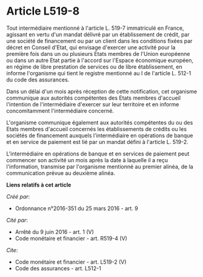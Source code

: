 # Article L519-8

Tout intermédiaire mentionné à l'article L. 519-7 immatriculé en France, agissant en vertu d'un mandat délivré par un
établissement de crédit, par une société de financement ou par un client dans les conditions fixées par décret en Conseil
d'Etat, qui envisage d'exercer une activité pour la première fois dans un ou plusieurs Etats membres de l'Union européenne ou
dans un autre Etat partie à l'accord sur l'Espace économique européen, en régime de libre prestation de services ou de libre
établissement, en informe l'organisme qui tient le registre mentionné au I de l'article L. 512-1 du code des assurances. 

Dans un délai d'un mois après réception de cette notification, cet organisme communique aux autorités compétentes des Etats
membres d'accueil l'intention de l'intermédiaire d'exercer sur leur territoire et en informe concomitamment l'intermédiaire
concerné. 

L'organisme communique également aux autorités compétentes du ou des Etats membres d'accueil concernés les établissements de
crédits ou les sociétés de financement auxquels l'intermédiaire en opérations de banque et en service de paiement est lié par
un mandat défini à l'article L. 519-2. 

L'intermédiaire en opérations de banque et en services de paiement peut commencer son activité un mois après la date à
laquelle il a reçu l'information, transmise par l'organisme mentionné au premier alinéa, de la communication prévue au
deuxième alinéa.

**Liens relatifs à cet article**

_Créé par_:

  - Ordonnance n°2016-351 du 25 mars 2016 - art. 9

_Cité par_:

  - Arrêté du 9 juin 2016 - art. 1 (V)
  - Code monétaire et financier - art. R519-4 (V)

_Cite_:

  - Code monétaire et financier - art. L519-2 (V)
  - Code des assurances - art. L512-1
